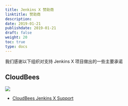 ```yaml
---
title: Jenkins X 赞助商
linktitle: 赞助商
description: 
date: 2019-01-21
publishdate: 2019-01-21
draft: false
weight: 20
toc: true
type: docs
---
```


我们感谢以下组织对支持 Jenkins X 项目做出的一些主要承诺

## CloudBees

<img src="/images/sponsors/cb.svg" class="img-thumbnail">

* [CloudBees Jenkins X Support](https://www.cloudbees.com/products/jenkins-x-support) 
